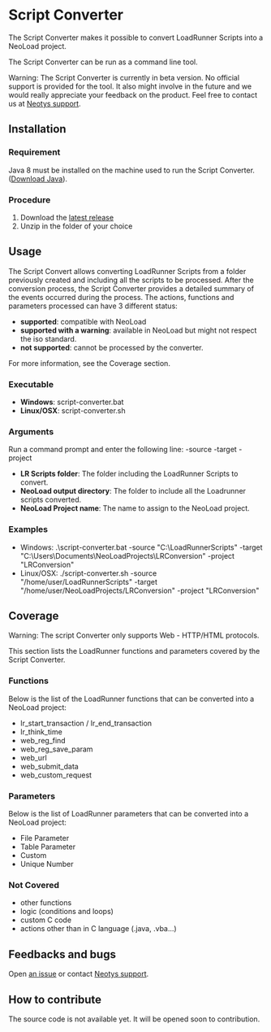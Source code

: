 # Script Converter

The Script Converter makes it possible to convert LoadRunner Scripts into a NeoLoad project.

The Script Converter can be run as a command line tool.

Warning: The Script Converter is currently in beta version. No official support is provided for the tool. It also might involve in the future and we would really appreciate your feedback on the product. Feel free to contact us at [Neotys support](https://www.neotys.com/support/contact.html).

## Installation

### Requirement
Java 8 must be installed on the machine used to run the Script Converter. ([Download Java](http://www.oracle.com/technetwork/java/javase/downloads/index.html)).

### Procedure
1. Download the [latest release](https://github.com/Neotys-Labs/Script-Converter/releases/latest)
2. Unzip in the folder of your choice

## Usage

The Script Convert allows converting LoadRunner Scripts from a folder previously created and including all the scripts to be processed. After the conversion process, the Script Converter provides a detailed summary of the events occurred during the process. The actions, functions and parameters processed can have 3 different status:
* **supported**: compatible with NeoLoad
* **supported with a warning**: available in NeoLoad but might not respect the iso standard.
* **not supported**: cannot be processed by the converter.

For more information, see the Coverage section.

### Executable
* **Windows**: script-converter.bat  
* **Linux/OSX**: script-converter.sh

### Arguments

Run a command prompt and enter the following line:
-source <LR Scripts folder> -target <NeoLoad output directory> -project <NeoLoad Project name>

* **LR Scripts folder**: The folder including the LoadRunner Scripts to convert.
* **NeoLoad output directory**: The folder to include all the Loadrunner scripts converted.
* **NeoLoad Project name**: The name to assign to the NeoLoad project.


### Examples
* Windows: .\script-converter.bat -source "C:\LoadRunnerScripts" -target "C:\Users\Documents\NeoLoadProjects\LRConversion" -project "LRConversion"
* Linux/OSX: ./script-converter.sh -source "/home/user/LoadRunnerScripts" -target "/home/user/NeoLoadProjects/LRConversion" -project "LRConversion"

## Coverage

Warning: The script Converter only supports Web - HTTP/HTML protocols.

This section lists the LoadRunner functions and parameters covered by the Script Converter.

### Functions
Below is the list of the LoadRunner functions that can be converted into a NeoLoad project:
* lr_start_transaction / lr_end_transaction
* lr_think_time
* web_reg_find
* web_reg_save_param
* web_url
* web_submit_data
* web_custom_request

### Parameters
Below is the list of LoadRunner parameters that can be converted into a NeoLoad project:
* File Parameter
* Table Parameter
* Custom
* Unique Number

### Not Covered
* other functions
* logic (conditions and loops)
* custom C code
* actions other than in C language (.java, .vba...)

## Feedbacks and bugs
Open [an issue](https://github.com/Neotys-Labs/Script-Converter/issues) or contact [Neotys support](https://www.neotys.com/support/contact.html).

## How to contribute
The source code is not available yet. It will be opened soon to contribution.

